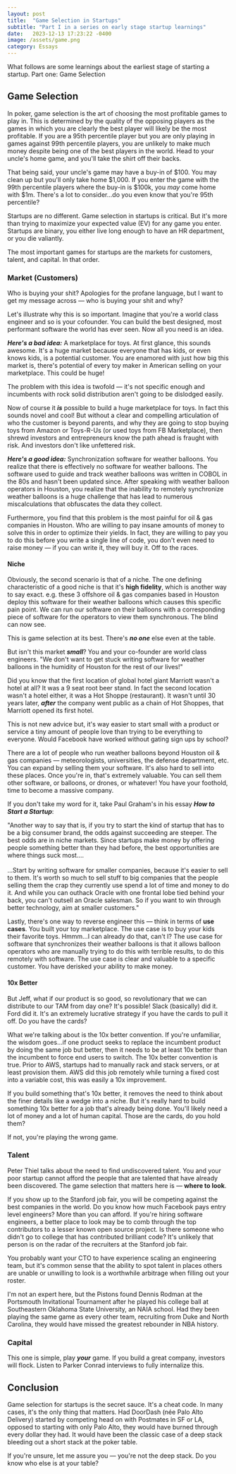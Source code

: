 ```yaml
---
layout: post
title:  "Game Selection in Startups"
subtitle: "Part I in a series on early stage startup learnings"
date:   2023-12-13 17:23:22 -0400
image: /assets/game.png
category: Essays
---
```

What follows are some learnings about the earliest stage of starting a startup. Part one: Game Selection

## Game Selection
In poker, game selection is the art of choosing the most profitable games to play in. This is determined by the quality of the opposing players as the games in which you are clearly the best player will likely be the most profitable. If you are a 95th percentile player but you are only playing in games against 99th percentile players, you are unlikely to make much money despite being one of the best players in the world. Head to your uncle's home game, and you'll take the shirt off their backs. 

That being said, your uncle's game may have a buy-in of $100. You may clean up but you'll only take home $1,000. If you enter the game with the 99th percentile players where the buy-in is $100k, you *may* come home with $1m. There's a lot to consider...do you even know that you're 95th percentile?  

Startups are no different. Game selection in startups is critical. But it's more than trying to maximize your expected value (EV) for any game you enter. Startups are binary, you either live long enough to have an HR department, or you die valiantly. 

The most important games for startups are the markets for customers, talent, and capital. In that order. 

### Market (Customers)
Who is buying your shit? Apologies for the profane language, but I want to get my message across —  who is buying your shit and why? 

Let's illustrate why this is so important. Imagine that you're a world class engineer and so is your cofounder. You can build the best designed, most performant software the world has ever seen. Now all you need is an idea. 

***Here's a bad idea:***
A marketplace for toys. At first glance, this sounds awesome. It's a huge market because everyone that has kids, or even knows kids, is a potential customer. You are enamored with just how big this market is, there's potential of every toy maker in American selling on your marketplace. This could be huge! 

The problem with this idea is twofold — it's not specific enough and incumbents with rock solid distribution aren't going to be dislodged easily. 

Now of course it ***is*** possible to build a huge marketplace for toys. In fact this sounds novel and cool! But without a clear and compelling articulation of who the customer is beyond parents, and why they are going to stop buying toys from Amazon or Toys-R-Us (or used toys from FB Marketplace), then shrewd investors and entrepreneurs know the path ahead is fraught with risk. And investors don't like unfettered risk.

***Here's a good idea:***
Synchronization software for weather balloons. You realize that there is effectively no software for weather balloons. The software used to guide and track weather balloons was written in COBOL in the 80s and hasn't been updated since. After speaking with weather balloon operators in Houston, you realize that the inability to remotely synchronize weather balloons is a huge challenge that has lead to numerous miscalculations that obfuscates the data they collect. 

Furthermore, you find that this problem is the most painful for oil & gas companies in Houston. Who are willing to pay insane amounts of money to solve this in order to optimize their yields. In fact, they are willing to pay you to do this before you write a single line of code, you don't even need to raise money — if you can write it, they will buy it. Off to the races. 

#### Niche
Obviously, the second scenario is that of a niche. The one defining characteristic of a good niche is that it's **high fidelity**, which is another way to say exact. e.g. these 3 offshore oil & gas companies based in Houston deploy this software for their weather balloons which causes this specific pain point. We can run our software on their balloons with a corresponding piece of software for the operators to view them synchronous. The blind can now see. 

This is game selection at its best. There's ***no one*** else even at the table. 

But isn't this market ***small***? You and your co-founder are world class engineers. "We don't want to get stuck writing software for weather balloons in the humidity of Houston for the rest of our lives!"

Did you know that the first location of global hotel giant Marriott wasn't a hotel at all? It was a 9 seat root beer stand. In fact the second location wasn't a hotel either, it was a Hot Shoppe (restaurant). It wasn't until 30 years later, ***after*** the company went public as a chain of Hot Shoppes, that Marriott opened its first hotel. 

This is not new advice but, it's way easier to start small with a product or service a tiny amount of people love than trying to be everything to everyone. Would Facebook have worked without gating sign ups by school? 

There are a lot of people who run weather balloons beyond Houston oil & gas companies — meteorologists, universities, the defense department, etc. You can expand by selling them your software. It's also hard to sell into these places. Once you're in, that's extremely valuable. You can sell them other software, or balloons, or drones, or whatever! You have your foothold, time to become a massive company. 

If you don't take my word for it, take Paul Graham's in his essay ***How to Start a Startup***:

<div class="highlight">
"Another way to say that is, if you try to start the kind of startup that has to be a big consumer brand, the odds against succeeding are steeper. The best odds are in niche markets. Since startups make money by offering people something better than they had before, the best opportunities are where things suck most....
<br>
<br>
...Start by writing software for smaller companies, because it's easier to sell to them. It's worth so much to sell stuff to big companies that the people selling them the crap they currently use spend a lot of time and money to do it. And while you can outhack Oracle with one frontal lobe tied behind your back, you can't outsell an Oracle salesman. So if you want to win through better technology, aim at smaller customers."
</div>

Lastly, there's one way to reverse engineer this — think in terms of **use cases**. You built your toy marketplace. The use case is to buy your kids their favorite toys. Hmmm...I can already do that, can't I? The use case for software that synchronizes their weather balloons is that it allows balloon operators who are manually trying to do this with terrible results, to do this remotely with software. The use case is clear and valuable to a specific customer. You have derisked your ability to make money. 


#### 10x Better
But Jeff, what if our product is so good, so revolutionary that we can distribute to our TAM from day one? It's possible! Slack (basically) did it. Ford did it. It's an extremely lucrative strategy if you have the cards to pull it off. Do you have the cards? 

What we're talking about is the 10x better convention. If you're unfamiliar, the wisdom goes...if one product seeks to replace the incumbent product by doing the same job but better, then it needs to be at least 10x better than the incumbent to force end users to switch. The 10x better convention is true. Prior to AWS, startups had to manually rack and stack servers, or at least provision them. AWS did this job remotely while turning a fixed cost into a variable cost, this was easily a 10x improvement. 

If you build something that's 10x better, it removes the need to think about the finer details like a wedge into a niche. But it's really hard to build something 10x better for a job that's already being done. You'll likely need a lot of money and a lot of human capital. Those are the cards, do you hold them? 

If not, you're playing the wrong game. 

### Talent
Peter Thiel talks about the need to find undiscovered talent. You and your poor startup cannot afford the people that are talented that have already been discovered. The game selection that matters here is — **where to look**. 

If you show up to the Stanford job fair, you will be competing against the best companies in the world. Do you know how much Facebook pays entry level engineers? More than you can afford. If you're hiring software engineers, a better place to look may be to comb through the top contributors to a lesser known open source project. Is there someone who didn't go to college that has contributed brilliant code? It's unlikely that person is on the radar of the recruiters at the Stanford job fair. 

You probably want your CTO to have experience scaling an engineering team, but it's common sense that the ability to spot talent in places others are unable or unwilling to look is a worthwhile arbitrage when filling out your roster.

I'm not an expert here, but the Pistons found Dennis Rodman at the Portsmouth Invitational Tournament after he played his college ball at Southeastern Oklahoma State University, an NAIA school. Had they been playing the same game as every other team, recruiting from Duke and North Carolina, they would have missed the greatest rebounder in NBA history. 

### Capital
This one is simple, play ***your*** game. If you build a great company, investors will flock. Listen to Parker Conrad interviews to fully internalize this. 

## Conclusion
Game selection for startups is the secret sauce. It's a cheat code. In many cases, it's the only thing that matters. Had DoorDash (née Palo Alto Delivery) started by competing head on with Postmates in SF or LA, opposed to starting with only Palo Alto, they would have burned through every dollar they had. It would have been the classic case of a deep stack bleeding out a short stack at the poker table. 

If you're unsure, let me assure you — you're not the deep stack. Do you know who else is at your table?